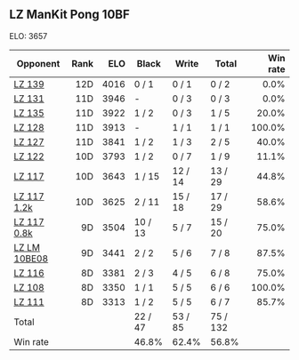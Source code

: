 ## LZ ManKit Pong 10BF ##

ELO: 3657

Opponent | Rank | ELO | Black | Write | Total | Win rate
---------|-----:|----:|-------|-------|-------|-------:
[LZ 139](LZ%20139.md) | 12D | 4016 | 0 / 1 | 0 / 1 | 0 / 2 | 0.0%
[LZ 131](LZ%20131.md) | 11D | 3946 | - | 0 / 3 | 0 / 3 | 0.0%
[LZ 135](LZ%20135.md) | 11D | 3922 | 1 / 2 | 0 / 3 | 1 / 5 | 20.0%
[LZ 128](LZ%20128.md) | 11D | 3913 | - | 1 / 1 | 1 / 1 | 100.0%
[LZ 127](LZ%20127.md) | 11D | 3841 | 1 / 2 | 1 / 3 | 2 / 5 | 40.0%
[LZ 122](LZ%20122.md) | 10D | 3793 | 1 / 2 | 0 / 7 | 1 / 9 | 11.1%
[LZ 117](LZ%20117.md) | 10D | 3643 | 1 / 15 | 12 / 14 | 13 / 29 | 44.8%
[LZ 117 1.2k](LZ%20117%201.2k.md) | 10D | 3625 | 2 / 11 | 15 / 18 | 17 / 29 | 58.6%
[LZ 117 0.8k](LZ%20117%200.8k.md) | 9D | 3504 | 10 / 13 | 5 / 7 | 15 / 20 | 75.0%
[LZ LM 10BE08](LZ%20LM%2010BE08.md) | 9D | 3441 | 2 / 2 | 5 / 6 | 7 / 8 | 87.5%
[LZ 116](LZ%20116.md) | 8D | 3381 | 2 / 3 | 4 / 5 | 6 / 8 | 75.0%
[LZ 108](LZ%20108.md) | 8D | 3350 | 1 / 1 | 5 / 5 | 6 / 6 | 100.0%
[LZ 111](LZ%20111.md) | 8D | 3313 | 1 / 2 | 5 / 5 | 6 / 7 | 85.7%
Total | | | 22 / 47 | 53 / 85 | 75 / 132 | 
Win rate| | | 46.8% | 62.4% | 56.8% | 
